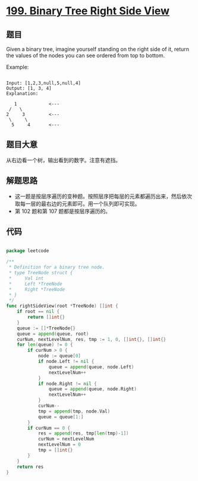 # [199. Binary Tree Right Side View](https://leetcode.com/problems/binary-tree-right-side-view/)

## 题目

Given a binary tree, imagine yourself standing on the right side of it, return the values of the nodes you can see ordered from top to bottom.

Example:

```

Input: [1,2,3,null,5,null,4]
Output: [1, 3, 4]
Explanation:

   1            <---
 /   \
2     3         <---
 \     \
  5     4       <---

```

 

## 题目大意

从右边看一个树，输出看到的数字。注意有遮挡。


## 解题思路

- 这一题是按层序遍历的变种题。按照层序把每层的元素都遍历出来，然后依次取每一层的最右边的元素即可。用一个队列即可实现。
- 第 102 题和第 107 题都是按层序遍历的。




## 代码

```go

package leetcode

/**
 * Definition for a binary tree node.
 * type TreeNode struct {
 *     Val int
 *     Left *TreeNode
 *     Right *TreeNode
 * }
 */
func rightSideView(root *TreeNode) []int {
	if root == nil {
		return []int{}
	}
	queue := []*TreeNode{}
	queue = append(queue, root)
	curNum, nextLevelNum, res, tmp := 1, 0, []int{}, []int{}
	for len(queue) != 0 {
		if curNum > 0 {
			node := queue[0]
			if node.Left != nil {
				queue = append(queue, node.Left)
				nextLevelNum++
			}
			if node.Right != nil {
				queue = append(queue, node.Right)
				nextLevelNum++
			}
			curNum--
			tmp = append(tmp, node.Val)
			queue = queue[1:]
		}
		if curNum == 0 {
			res = append(res, tmp[len(tmp)-1])
			curNum = nextLevelNum
			nextLevelNum = 0
			tmp = []int{}
		}
	}
	return res
}

```